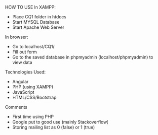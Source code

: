 HOW TO USE
In XAMPP:
- Place CQ1 folder in htdocs
- Start MYSQL Database
- Start Apache Web Server

In browser:
- Go to localhost/CQ1/
- Fill out form
- Go to the saved database in phpmyadmin (localhost/phpmyadmin) to view data

Technologies Used:
- Angular
- PHP (using XAMPP)
- JavaScript
- HTML/CSS/Bootstrap

Comments
- First time using PHP
- Google put to good use (mainly Stackoverflow)
- Storing mailing list as 0 (false) or 1 (true)
